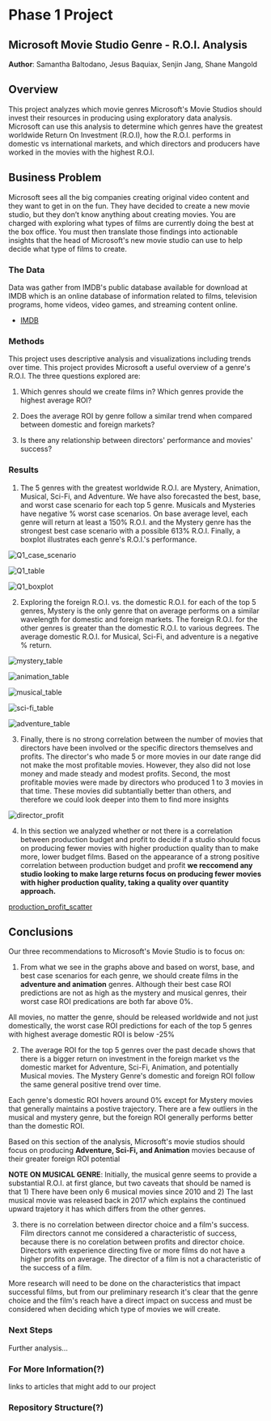 # Phase 1 Project
## Microsoft Movie Studio Genre - R.O.I. Analysis

**Author**: Samantha Baltodano, Jesus Baquiax, Senjin Jang, Shane Mangold


## Overview 

This project analyzes which movie genres Microsoft's Movie Studios should invest their resources in producing using exploratory data analysis. Microsoft can use this analysis to determine which genres have the greatest worldwide Return On Investment (R.O.I), how the R.O.I. performs in domestic vs international markets, and which directors and producers have worked in the movies with the highest R.O.I.


## Business Problem

Microsoft sees all the big companies creating original video content and they want to get in on the fun. They have decided to create a new movie studio, but they don’t know anything about creating movies. You are charged with exploring what types of films are currently doing the best at the box office. You must then translate those findings into actionable insights that the head of Microsoft's new movie studio can use to help decide what type of films to create.


### The Data

Data was gather from IMDB's public database available for download at 
IMDB which is an online database of information related to films, television programs, home videos, video games, and streaming content online.

* [IMDB](https://datasets.imdbws.com)

### Methods

This project uses descriptive analysis and visualizations including trends over time. This project provides Microsoft a useful overview of a genre's R.O.I. The three questions explored are:

1) Which genres should we create films in? Which genres provide the highest average ROI?

2) Does the average ROI by genre follow a similar trend when compared between domestic and foreign markets?

3) Is there any relationship between directors' performance and movies' success?


### Results


1) The 5 genres with the greatest worldwide R.O.I. are Mystery, Animation, Musical, Sci-Fi, and Adventure. We have also forecasted the best, base, and worst case scenario for each top 5 genre. Musicals and Mysteries have negative % worst case scenarios. On base average level, each genre will return at least a 150% R.O.I. and the Mystery genre has the strongest best case scenario with a possible 613% R.O.I. Finally, a boxplot illustrates each genre's R.O.I.'s performance. 

![Q1_case_scenario](./Images/top_5_genre_roi_table.PNG)

![Q1_table](./Images/top_5_case_scenarios.PNG)

![Q1_boxplot](./Images/Q1_avg_worldwide_roi_for_the_top_5_genres.png)


2) Exploring the foreign R.O.I. vs. the domestic R.O.I. for each of the top 5 genres, Mystery is the only genre that on average performs on a similar wavelength for domestic and foreign markets. The foreign R.O.I. for the other genres is greater than the domestic R.O.I. to various degrees. The average domestic R.O.I. for Musical, Sci-Fi, and adventure is a negative % return.

![mystery_table](./Images/mystery_table.png)

![animation_table](./Images/animation_table.png)

![musical_table](./Images/musical_table.png)

![sci-fi_table](./Images/sci-fi_table.png)

![adventure_table](./Images/adventure_table.png)


3) Finally, there is no strong correlation between the number of movies that directors have been involved or the specific directors themselves and profits. The director's who made 5 or more movies in our date range did not make the most profitable movies. However, they also did not lose money and made steady and modest profits. Second, the most profitable movies were made by directors who produced 1 to 3 movies in that time. These movies did subtantially better than others, and therefore we could look deeper into them to find more insights

![director_profit](./Images/director_profit.png)

4) In this section we analyzed whether or not there is a correlation between production budget and profit to decide if a studio should focus on producing fewer movies with higher production quality than to make more, lower budget films. Based on the appearance of a strong positive correlation between production budget and profit **we reccomend any studio looking to make large returns focus on producing fewer movies with higher production quality, taking a quality over quantity approach.**

[production_profit_scatter](./Images/production_vs_profit.png)


## Conclusions


Our three recommendations to Microsoft's Movie Studio is to focus on:

1) From what we see in the graphs above and based on worst, base, and best case scenarios for each genre, we should create films in the **adventure and animation** genres. Although their best case ROI predictions are not as high as the mystery and musical genres, their worst case ROI predications are both far above 0%.

All movies, no matter the genre, should be released worldwide and not just domestically, the worst case ROI predictions for each of the top 5 genres with highest average domestic ROI is below -25%

2) The average ROI for the top 5 genres over the past decade shows that there is a bigger return on investment in the foreign market vs the domestic market for Adventure, Sci-Fi, Animation, and potentially Musical movies. The Mystery Genre's domestic and foreign ROI follow the same general positive trend over time.

Each genre's domestic ROI hovers around 0% except for Mystery movies that generally maintains a postive trajectory. There are a few outliers in the musical and mystery genre, but the foreign ROI generally performs better than the domestic ROI.

Based on this section of the analysis, Microsoft's movie studios should focus on producing **Adventure, Sci-Fi, and Animation** movies because of their greater foreign ROI potential

**NOTE ON MUSICAL GENRE**:
Initially, the musical genre seems to provide a substantial R.O.I. at first glance, but two caveats that should be named is that 1) There have been only 6 musical movies since 2010 and 2) The last musical movie was released back in 2017 which explains the continued upward trajetory it has which differs from the other genres.  

3) there is no correlation between director choice and a film's success. Film directors cannot me considered a characteristic of success, because there is no corelation between profits and director choice. Directors with experience directing five or more films do not have a higher profits on average. The director of a film is not a characteristic of the success of a film.

More research will need to be done on the characteristics that impact successful films, but from our preliminary research it's clear that the genre choice and the film's reach have a direct impact on success and must be considered when deciding which type of movies we will create.


### Next Steps

Further analysis...


### For More Information(?)

links to articles that might add to our project

### Repository Structure(?)

